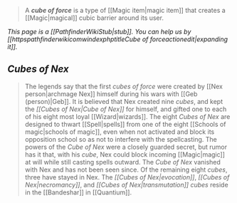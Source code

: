 
> A ***cube of force*** is a type of [[Magic item|magic item]] that creates a [[Magic|magical]] cubic barrier around its user.



*This page is a [[PathfinderWikiStub|stub]]. You can help us by [[httpspathfinderwikicomwindexphptitleCube of forceactionedit|expanding it]].*


## *Cubes of Nex*

> The legends say that the first *cubes of force* were created by [[Nex person|archmage Nex]] himself during his wars with [[Geb (person)|Geb]]. It is believed that Nex created nine *cubes*, and kept the *[[Cubes of Nex|Cube of Nex]]* for himself, and gifted one to each of his eight most loyal [[Wizard|wizards]]. The eight *Cubes of Nex* are designed to thwart [[Spell|spells]] from one of the eight [[Schools of magic|schools of magic]], even when not activated and block its opposition school so as not to interfere with the spellcasting. The powers of the *Cube of Nex* were a closely guarded secret, but rumor has it that, with his *cube*, Nex could block incoming [[Magic|magic]] at will while still casting spells outward. The *Cube of Nex* vanished with Nex and has not been seen since. Of the remaining eight *cubes*, three have stayed in Nex. The *[[Cubes of Nex|evocation]]*, *[[Cubes of Nex|necromancy]]*, and *[[Cubes of Nex|transmutation]] cubes* reside in the [[Bandeshar]] in [[Quantium]].







